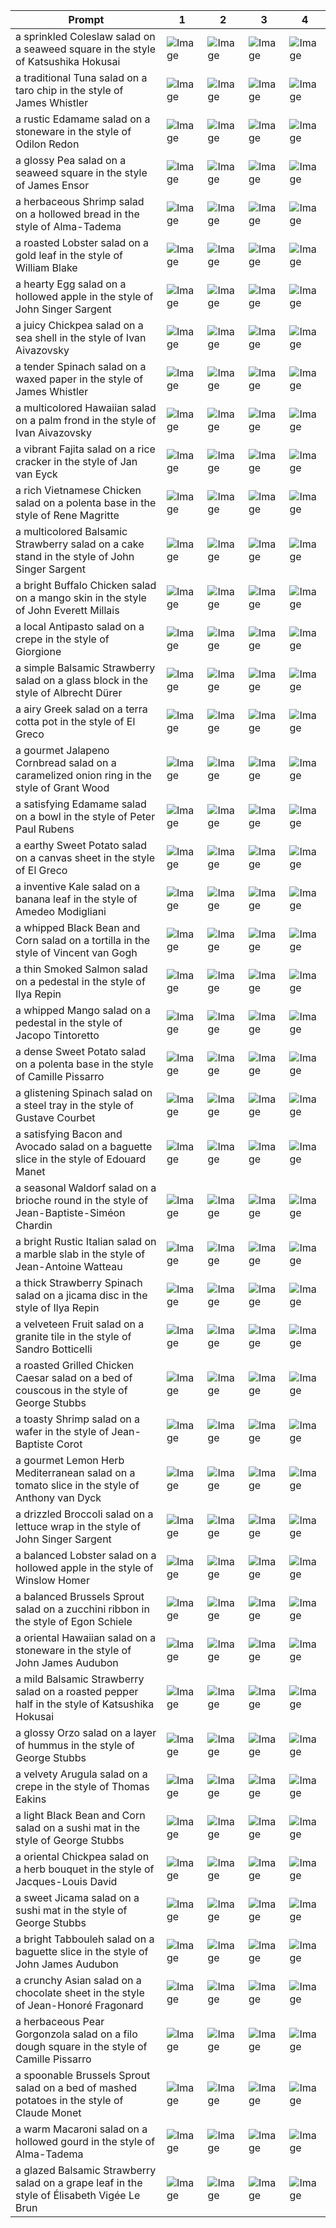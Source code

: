 | Prompt | 1 | 2 | 3 | 4 |
|-|-|-|-|-|
| a sprinkled Coleslaw salad on a seaweed square in the style of Katsushika Hokusai | ![Image](https://salad-benchmark-public-assets.s3.us-east-2.amazonaws.com/sdxl/95e042ee-0b86-4271-a3f8-bd310722cc66-0.jpg) | ![Image](https://salad-benchmark-public-assets.s3.us-east-2.amazonaws.com/sdxl/95e042ee-0b86-4271-a3f8-bd310722cc66-1.jpg) | ![Image](https://salad-benchmark-public-assets.s3.us-east-2.amazonaws.com/sdxl/95e042ee-0b86-4271-a3f8-bd310722cc66-2.jpg) | ![Image](https://salad-benchmark-public-assets.s3.us-east-2.amazonaws.com/sdxl/95e042ee-0b86-4271-a3f8-bd310722cc66-3.jpg) |
| a traditional Tuna salad on a taro chip in the style of James Whistler | ![Image](https://salad-benchmark-public-assets.s3.us-east-2.amazonaws.com/sdxl/48a2bb85-89c2-44d3-9e24-b455932bb220-0.jpg) | ![Image](https://salad-benchmark-public-assets.s3.us-east-2.amazonaws.com/sdxl/48a2bb85-89c2-44d3-9e24-b455932bb220-1.jpg) | ![Image](https://salad-benchmark-public-assets.s3.us-east-2.amazonaws.com/sdxl/48a2bb85-89c2-44d3-9e24-b455932bb220-2.jpg) | ![Image](https://salad-benchmark-public-assets.s3.us-east-2.amazonaws.com/sdxl/48a2bb85-89c2-44d3-9e24-b455932bb220-3.jpg) |
| a rustic Edamame salad on a stoneware in the style of Odilon Redon | ![Image](https://salad-benchmark-public-assets.s3.us-east-2.amazonaws.com/sdxl/1a834475-2057-4b22-a0de-4b6ca1999ffa-0.jpg) | ![Image](https://salad-benchmark-public-assets.s3.us-east-2.amazonaws.com/sdxl/1a834475-2057-4b22-a0de-4b6ca1999ffa-1.jpg) | ![Image](https://salad-benchmark-public-assets.s3.us-east-2.amazonaws.com/sdxl/1a834475-2057-4b22-a0de-4b6ca1999ffa-2.jpg) | ![Image](https://salad-benchmark-public-assets.s3.us-east-2.amazonaws.com/sdxl/1a834475-2057-4b22-a0de-4b6ca1999ffa-3.jpg) |
| a glossy Pea salad on a seaweed square in the style of James Ensor | ![Image](https://salad-benchmark-public-assets.s3.us-east-2.amazonaws.com/sdxl/1aee4270-d9c0-46e6-b780-3077a910904a-0.jpg) | ![Image](https://salad-benchmark-public-assets.s3.us-east-2.amazonaws.com/sdxl/1aee4270-d9c0-46e6-b780-3077a910904a-1.jpg) | ![Image](https://salad-benchmark-public-assets.s3.us-east-2.amazonaws.com/sdxl/1aee4270-d9c0-46e6-b780-3077a910904a-2.jpg) | ![Image](https://salad-benchmark-public-assets.s3.us-east-2.amazonaws.com/sdxl/1aee4270-d9c0-46e6-b780-3077a910904a-3.jpg) |
| a herbaceous Shrimp salad on a hollowed bread in the style of Alma-Tadema | ![Image](https://salad-benchmark-public-assets.s3.us-east-2.amazonaws.com/sdxl/11200337-0e17-4330-9ce1-37f556278730-0.jpg) | ![Image](https://salad-benchmark-public-assets.s3.us-east-2.amazonaws.com/sdxl/11200337-0e17-4330-9ce1-37f556278730-1.jpg) | ![Image](https://salad-benchmark-public-assets.s3.us-east-2.amazonaws.com/sdxl/11200337-0e17-4330-9ce1-37f556278730-2.jpg) | ![Image](https://salad-benchmark-public-assets.s3.us-east-2.amazonaws.com/sdxl/11200337-0e17-4330-9ce1-37f556278730-3.jpg) |
| a roasted Lobster salad on a gold leaf in the style of William Blake | ![Image](https://salad-benchmark-public-assets.s3.us-east-2.amazonaws.com/sdxl/5b3f0fa3-2456-48f1-ac73-54234545bbce-0.jpg) | ![Image](https://salad-benchmark-public-assets.s3.us-east-2.amazonaws.com/sdxl/5b3f0fa3-2456-48f1-ac73-54234545bbce-1.jpg) | ![Image](https://salad-benchmark-public-assets.s3.us-east-2.amazonaws.com/sdxl/5b3f0fa3-2456-48f1-ac73-54234545bbce-2.jpg) | ![Image](https://salad-benchmark-public-assets.s3.us-east-2.amazonaws.com/sdxl/5b3f0fa3-2456-48f1-ac73-54234545bbce-3.jpg) |
| a hearty Egg salad on a hollowed apple in the style of John Singer Sargent | ![Image](https://salad-benchmark-public-assets.s3.us-east-2.amazonaws.com/sdxl/d6bc9dc0-7454-4473-9717-67d53642a370-0.jpg) | ![Image](https://salad-benchmark-public-assets.s3.us-east-2.amazonaws.com/sdxl/d6bc9dc0-7454-4473-9717-67d53642a370-1.jpg) | ![Image](https://salad-benchmark-public-assets.s3.us-east-2.amazonaws.com/sdxl/d6bc9dc0-7454-4473-9717-67d53642a370-2.jpg) | ![Image](https://salad-benchmark-public-assets.s3.us-east-2.amazonaws.com/sdxl/d6bc9dc0-7454-4473-9717-67d53642a370-3.jpg) |
| a juicy Chickpea salad on a sea shell in the style of Ivan Aivazovsky | ![Image](https://salad-benchmark-public-assets.s3.us-east-2.amazonaws.com/sdxl/75d9363f-c78f-46e2-80ea-db2d809cbed6-0.jpg) | ![Image](https://salad-benchmark-public-assets.s3.us-east-2.amazonaws.com/sdxl/75d9363f-c78f-46e2-80ea-db2d809cbed6-1.jpg) | ![Image](https://salad-benchmark-public-assets.s3.us-east-2.amazonaws.com/sdxl/75d9363f-c78f-46e2-80ea-db2d809cbed6-2.jpg) | ![Image](https://salad-benchmark-public-assets.s3.us-east-2.amazonaws.com/sdxl/75d9363f-c78f-46e2-80ea-db2d809cbed6-3.jpg) |
| a tender Spinach salad on a waxed paper in the style of James Whistler | ![Image](https://salad-benchmark-public-assets.s3.us-east-2.amazonaws.com/sdxl/c5ce5dd5-5e77-411e-b53d-30007f8d507c-0.jpg) | ![Image](https://salad-benchmark-public-assets.s3.us-east-2.amazonaws.com/sdxl/c5ce5dd5-5e77-411e-b53d-30007f8d507c-1.jpg) | ![Image](https://salad-benchmark-public-assets.s3.us-east-2.amazonaws.com/sdxl/c5ce5dd5-5e77-411e-b53d-30007f8d507c-2.jpg) | ![Image](https://salad-benchmark-public-assets.s3.us-east-2.amazonaws.com/sdxl/c5ce5dd5-5e77-411e-b53d-30007f8d507c-3.jpg) |
| a multicolored Hawaiian salad on a palm frond in the style of Ivan Aivazovsky | ![Image](https://salad-benchmark-public-assets.s3.us-east-2.amazonaws.com/sdxl/b7ae5a34-8b2b-4856-918f-4b143baba211-0.jpg) | ![Image](https://salad-benchmark-public-assets.s3.us-east-2.amazonaws.com/sdxl/b7ae5a34-8b2b-4856-918f-4b143baba211-1.jpg) | ![Image](https://salad-benchmark-public-assets.s3.us-east-2.amazonaws.com/sdxl/b7ae5a34-8b2b-4856-918f-4b143baba211-2.jpg) | ![Image](https://salad-benchmark-public-assets.s3.us-east-2.amazonaws.com/sdxl/b7ae5a34-8b2b-4856-918f-4b143baba211-3.jpg) |
| a vibrant Fajita salad on a rice cracker in the style of Jan van Eyck | ![Image](https://salad-benchmark-public-assets.s3.us-east-2.amazonaws.com/sdxl/87f5ec71-c45c-4999-a4a0-b206b13b7b3a-0.jpg) | ![Image](https://salad-benchmark-public-assets.s3.us-east-2.amazonaws.com/sdxl/87f5ec71-c45c-4999-a4a0-b206b13b7b3a-1.jpg) | ![Image](https://salad-benchmark-public-assets.s3.us-east-2.amazonaws.com/sdxl/87f5ec71-c45c-4999-a4a0-b206b13b7b3a-2.jpg) | ![Image](https://salad-benchmark-public-assets.s3.us-east-2.amazonaws.com/sdxl/87f5ec71-c45c-4999-a4a0-b206b13b7b3a-3.jpg) |
| a rich Vietnamese Chicken salad on a polenta base in the style of Rene Magritte | ![Image](https://salad-benchmark-public-assets.s3.us-east-2.amazonaws.com/sdxl/65e9611a-c727-41ef-b348-28d8d8f00cf6-0.jpg) | ![Image](https://salad-benchmark-public-assets.s3.us-east-2.amazonaws.com/sdxl/65e9611a-c727-41ef-b348-28d8d8f00cf6-1.jpg) | ![Image](https://salad-benchmark-public-assets.s3.us-east-2.amazonaws.com/sdxl/65e9611a-c727-41ef-b348-28d8d8f00cf6-2.jpg) | ![Image](https://salad-benchmark-public-assets.s3.us-east-2.amazonaws.com/sdxl/65e9611a-c727-41ef-b348-28d8d8f00cf6-3.jpg) |
| a multicolored Balsamic Strawberry salad on a cake stand in the style of John Singer Sargent | ![Image](https://salad-benchmark-public-assets.s3.us-east-2.amazonaws.com/sdxl/efc621ed-3370-4343-8bdb-26a1340b5850-0.jpg) | ![Image](https://salad-benchmark-public-assets.s3.us-east-2.amazonaws.com/sdxl/efc621ed-3370-4343-8bdb-26a1340b5850-1.jpg) | ![Image](https://salad-benchmark-public-assets.s3.us-east-2.amazonaws.com/sdxl/efc621ed-3370-4343-8bdb-26a1340b5850-2.jpg) | ![Image](https://salad-benchmark-public-assets.s3.us-east-2.amazonaws.com/sdxl/efc621ed-3370-4343-8bdb-26a1340b5850-3.jpg) |
| a bright Buffalo Chicken salad on a mango skin in the style of John Everett Millais | ![Image](https://salad-benchmark-public-assets.s3.us-east-2.amazonaws.com/sdxl/466e7497-f839-4e93-9eef-59c9696f2aca-0.jpg) | ![Image](https://salad-benchmark-public-assets.s3.us-east-2.amazonaws.com/sdxl/466e7497-f839-4e93-9eef-59c9696f2aca-1.jpg) | ![Image](https://salad-benchmark-public-assets.s3.us-east-2.amazonaws.com/sdxl/466e7497-f839-4e93-9eef-59c9696f2aca-2.jpg) | ![Image](https://salad-benchmark-public-assets.s3.us-east-2.amazonaws.com/sdxl/466e7497-f839-4e93-9eef-59c9696f2aca-3.jpg) |
| a local Antipasto salad on a crepe in the style of Giorgione | ![Image](https://salad-benchmark-public-assets.s3.us-east-2.amazonaws.com/sdxl/3116f9d8-76cd-419e-b2d0-3c7df1a3891d-0.jpg) | ![Image](https://salad-benchmark-public-assets.s3.us-east-2.amazonaws.com/sdxl/3116f9d8-76cd-419e-b2d0-3c7df1a3891d-1.jpg) | ![Image](https://salad-benchmark-public-assets.s3.us-east-2.amazonaws.com/sdxl/3116f9d8-76cd-419e-b2d0-3c7df1a3891d-2.jpg) | ![Image](https://salad-benchmark-public-assets.s3.us-east-2.amazonaws.com/sdxl/3116f9d8-76cd-419e-b2d0-3c7df1a3891d-3.jpg) |
| a simple Balsamic Strawberry salad on a glass block in the style of Albrecht Dürer | ![Image](https://salad-benchmark-public-assets.s3.us-east-2.amazonaws.com/sdxl/b068cf3f-a7b1-4a0c-85b9-6081719449cf-0.jpg) | ![Image](https://salad-benchmark-public-assets.s3.us-east-2.amazonaws.com/sdxl/b068cf3f-a7b1-4a0c-85b9-6081719449cf-1.jpg) | ![Image](https://salad-benchmark-public-assets.s3.us-east-2.amazonaws.com/sdxl/b068cf3f-a7b1-4a0c-85b9-6081719449cf-2.jpg) | ![Image](https://salad-benchmark-public-assets.s3.us-east-2.amazonaws.com/sdxl/b068cf3f-a7b1-4a0c-85b9-6081719449cf-3.jpg) |
| a airy Greek salad on a terra cotta pot in the style of El Greco | ![Image](https://salad-benchmark-public-assets.s3.us-east-2.amazonaws.com/sdxl/36a33f35-a56f-4cb8-93de-9143d51dea76-0.jpg) | ![Image](https://salad-benchmark-public-assets.s3.us-east-2.amazonaws.com/sdxl/36a33f35-a56f-4cb8-93de-9143d51dea76-1.jpg) | ![Image](https://salad-benchmark-public-assets.s3.us-east-2.amazonaws.com/sdxl/36a33f35-a56f-4cb8-93de-9143d51dea76-2.jpg) | ![Image](https://salad-benchmark-public-assets.s3.us-east-2.amazonaws.com/sdxl/36a33f35-a56f-4cb8-93de-9143d51dea76-3.jpg) |
| a gourmet Jalapeno Cornbread salad on a caramelized onion ring in the style of Grant Wood | ![Image](https://salad-benchmark-public-assets.s3.us-east-2.amazonaws.com/sdxl/44fbc4e1-8476-4a8d-ad1e-d4a3d8dc81b0-0.jpg) | ![Image](https://salad-benchmark-public-assets.s3.us-east-2.amazonaws.com/sdxl/44fbc4e1-8476-4a8d-ad1e-d4a3d8dc81b0-1.jpg) | ![Image](https://salad-benchmark-public-assets.s3.us-east-2.amazonaws.com/sdxl/44fbc4e1-8476-4a8d-ad1e-d4a3d8dc81b0-2.jpg) | ![Image](https://salad-benchmark-public-assets.s3.us-east-2.amazonaws.com/sdxl/44fbc4e1-8476-4a8d-ad1e-d4a3d8dc81b0-3.jpg) |
| a satisfying Edamame salad on a bowl in the style of Peter Paul Rubens | ![Image](https://salad-benchmark-public-assets.s3.us-east-2.amazonaws.com/sdxl/b54a4a0d-1454-4e57-a957-f29eea741423-0.jpg) | ![Image](https://salad-benchmark-public-assets.s3.us-east-2.amazonaws.com/sdxl/b54a4a0d-1454-4e57-a957-f29eea741423-1.jpg) | ![Image](https://salad-benchmark-public-assets.s3.us-east-2.amazonaws.com/sdxl/b54a4a0d-1454-4e57-a957-f29eea741423-2.jpg) | ![Image](https://salad-benchmark-public-assets.s3.us-east-2.amazonaws.com/sdxl/b54a4a0d-1454-4e57-a957-f29eea741423-3.jpg) |
| a earthy Sweet Potato salad on a canvas sheet in the style of El Greco | ![Image](https://salad-benchmark-public-assets.s3.us-east-2.amazonaws.com/sdxl/32123e53-12d8-4597-93bc-5fdad217b357-0.jpg) | ![Image](https://salad-benchmark-public-assets.s3.us-east-2.amazonaws.com/sdxl/32123e53-12d8-4597-93bc-5fdad217b357-1.jpg) | ![Image](https://salad-benchmark-public-assets.s3.us-east-2.amazonaws.com/sdxl/32123e53-12d8-4597-93bc-5fdad217b357-2.jpg) | ![Image](https://salad-benchmark-public-assets.s3.us-east-2.amazonaws.com/sdxl/32123e53-12d8-4597-93bc-5fdad217b357-3.jpg) |
| a inventive Kale salad on a banana leaf in the style of Amedeo Modigliani | ![Image](https://salad-benchmark-public-assets.s3.us-east-2.amazonaws.com/sdxl/aabc1e4d-9a14-430e-bcd8-aa5edf725862-0.jpg) | ![Image](https://salad-benchmark-public-assets.s3.us-east-2.amazonaws.com/sdxl/aabc1e4d-9a14-430e-bcd8-aa5edf725862-1.jpg) | ![Image](https://salad-benchmark-public-assets.s3.us-east-2.amazonaws.com/sdxl/aabc1e4d-9a14-430e-bcd8-aa5edf725862-2.jpg) | ![Image](https://salad-benchmark-public-assets.s3.us-east-2.amazonaws.com/sdxl/aabc1e4d-9a14-430e-bcd8-aa5edf725862-3.jpg) |
| a whipped Black Bean and Corn salad on a tortilla in the style of Vincent van Gogh | ![Image](https://salad-benchmark-public-assets.s3.us-east-2.amazonaws.com/sdxl/9d5f676e-cb89-4622-af43-893de60522f2-0.jpg) | ![Image](https://salad-benchmark-public-assets.s3.us-east-2.amazonaws.com/sdxl/9d5f676e-cb89-4622-af43-893de60522f2-1.jpg) | ![Image](https://salad-benchmark-public-assets.s3.us-east-2.amazonaws.com/sdxl/9d5f676e-cb89-4622-af43-893de60522f2-2.jpg) | ![Image](https://salad-benchmark-public-assets.s3.us-east-2.amazonaws.com/sdxl/9d5f676e-cb89-4622-af43-893de60522f2-3.jpg) |
| a thin Smoked Salmon salad on a pedestal in the style of Ilya Repin | ![Image](https://salad-benchmark-public-assets.s3.us-east-2.amazonaws.com/sdxl/6e0575ec-a9a5-409f-9cae-fc916d508a16-0.jpg) | ![Image](https://salad-benchmark-public-assets.s3.us-east-2.amazonaws.com/sdxl/6e0575ec-a9a5-409f-9cae-fc916d508a16-1.jpg) | ![Image](https://salad-benchmark-public-assets.s3.us-east-2.amazonaws.com/sdxl/6e0575ec-a9a5-409f-9cae-fc916d508a16-2.jpg) | ![Image](https://salad-benchmark-public-assets.s3.us-east-2.amazonaws.com/sdxl/6e0575ec-a9a5-409f-9cae-fc916d508a16-3.jpg) |
| a whipped Mango salad on a pedestal in the style of Jacopo Tintoretto | ![Image](https://salad-benchmark-public-assets.s3.us-east-2.amazonaws.com/sdxl/6b751af8-98e2-4be2-bfce-70803bba911d-0.jpg) | ![Image](https://salad-benchmark-public-assets.s3.us-east-2.amazonaws.com/sdxl/6b751af8-98e2-4be2-bfce-70803bba911d-1.jpg) | ![Image](https://salad-benchmark-public-assets.s3.us-east-2.amazonaws.com/sdxl/6b751af8-98e2-4be2-bfce-70803bba911d-2.jpg) | ![Image](https://salad-benchmark-public-assets.s3.us-east-2.amazonaws.com/sdxl/6b751af8-98e2-4be2-bfce-70803bba911d-3.jpg) |
| a dense Sweet Potato salad on a polenta base in the style of Camille Pissarro | ![Image](https://salad-benchmark-public-assets.s3.us-east-2.amazonaws.com/sdxl/612bba51-a176-4c8f-8069-c32c09c8a2b4-0.jpg) | ![Image](https://salad-benchmark-public-assets.s3.us-east-2.amazonaws.com/sdxl/612bba51-a176-4c8f-8069-c32c09c8a2b4-1.jpg) | ![Image](https://salad-benchmark-public-assets.s3.us-east-2.amazonaws.com/sdxl/612bba51-a176-4c8f-8069-c32c09c8a2b4-2.jpg) | ![Image](https://salad-benchmark-public-assets.s3.us-east-2.amazonaws.com/sdxl/612bba51-a176-4c8f-8069-c32c09c8a2b4-3.jpg) |
| a glistening Spinach salad on a steel tray in the style of Gustave Courbet | ![Image](https://salad-benchmark-public-assets.s3.us-east-2.amazonaws.com/sdxl/f8e55309-13c1-4ebb-9d3f-83cf1826e08f-0.jpg) | ![Image](https://salad-benchmark-public-assets.s3.us-east-2.amazonaws.com/sdxl/f8e55309-13c1-4ebb-9d3f-83cf1826e08f-1.jpg) | ![Image](https://salad-benchmark-public-assets.s3.us-east-2.amazonaws.com/sdxl/f8e55309-13c1-4ebb-9d3f-83cf1826e08f-2.jpg) | ![Image](https://salad-benchmark-public-assets.s3.us-east-2.amazonaws.com/sdxl/f8e55309-13c1-4ebb-9d3f-83cf1826e08f-3.jpg) |
| a satisfying Bacon and Avocado salad on a baguette slice in the style of Edouard Manet | ![Image](https://salad-benchmark-public-assets.s3.us-east-2.amazonaws.com/sdxl/78ebd753-97e3-45ec-b239-4075da6aa803-0.jpg) | ![Image](https://salad-benchmark-public-assets.s3.us-east-2.amazonaws.com/sdxl/78ebd753-97e3-45ec-b239-4075da6aa803-1.jpg) | ![Image](https://salad-benchmark-public-assets.s3.us-east-2.amazonaws.com/sdxl/78ebd753-97e3-45ec-b239-4075da6aa803-2.jpg) | ![Image](https://salad-benchmark-public-assets.s3.us-east-2.amazonaws.com/sdxl/78ebd753-97e3-45ec-b239-4075da6aa803-3.jpg) |
| a seasonal Waldorf salad on a brioche round in the style of Jean-Baptiste-Siméon Chardin | ![Image](https://salad-benchmark-public-assets.s3.us-east-2.amazonaws.com/sdxl/e34c779e-2c95-470e-8dd0-5e7a317b09d9-0.jpg) | ![Image](https://salad-benchmark-public-assets.s3.us-east-2.amazonaws.com/sdxl/e34c779e-2c95-470e-8dd0-5e7a317b09d9-1.jpg) | ![Image](https://salad-benchmark-public-assets.s3.us-east-2.amazonaws.com/sdxl/e34c779e-2c95-470e-8dd0-5e7a317b09d9-2.jpg) | ![Image](https://salad-benchmark-public-assets.s3.us-east-2.amazonaws.com/sdxl/e34c779e-2c95-470e-8dd0-5e7a317b09d9-3.jpg) |
| a bright Rustic Italian salad on a marble slab in the style of Jean-Antoine Watteau | ![Image](https://salad-benchmark-public-assets.s3.us-east-2.amazonaws.com/sdxl/3d05ae39-5dcd-42a9-a1b0-f38dc231b443-0.jpg) | ![Image](https://salad-benchmark-public-assets.s3.us-east-2.amazonaws.com/sdxl/3d05ae39-5dcd-42a9-a1b0-f38dc231b443-1.jpg) | ![Image](https://salad-benchmark-public-assets.s3.us-east-2.amazonaws.com/sdxl/3d05ae39-5dcd-42a9-a1b0-f38dc231b443-2.jpg) | ![Image](https://salad-benchmark-public-assets.s3.us-east-2.amazonaws.com/sdxl/3d05ae39-5dcd-42a9-a1b0-f38dc231b443-3.jpg) |
| a thick Strawberry Spinach salad on a jicama disc in the style of Ilya Repin | ![Image](https://salad-benchmark-public-assets.s3.us-east-2.amazonaws.com/sdxl/4d383e2f-d39b-4530-a540-9993c5a6b1c3-0.jpg) | ![Image](https://salad-benchmark-public-assets.s3.us-east-2.amazonaws.com/sdxl/4d383e2f-d39b-4530-a540-9993c5a6b1c3-1.jpg) | ![Image](https://salad-benchmark-public-assets.s3.us-east-2.amazonaws.com/sdxl/4d383e2f-d39b-4530-a540-9993c5a6b1c3-2.jpg) | ![Image](https://salad-benchmark-public-assets.s3.us-east-2.amazonaws.com/sdxl/4d383e2f-d39b-4530-a540-9993c5a6b1c3-3.jpg) |
| a velveteen Fruit salad on a granite tile in the style of Sandro Botticelli | ![Image](https://salad-benchmark-public-assets.s3.us-east-2.amazonaws.com/sdxl/0ecee888-6ebf-44c6-a407-35ebc9ace39e-0.jpg) | ![Image](https://salad-benchmark-public-assets.s3.us-east-2.amazonaws.com/sdxl/0ecee888-6ebf-44c6-a407-35ebc9ace39e-1.jpg) | ![Image](https://salad-benchmark-public-assets.s3.us-east-2.amazonaws.com/sdxl/0ecee888-6ebf-44c6-a407-35ebc9ace39e-2.jpg) | ![Image](https://salad-benchmark-public-assets.s3.us-east-2.amazonaws.com/sdxl/0ecee888-6ebf-44c6-a407-35ebc9ace39e-3.jpg) |
| a roasted Grilled Chicken Caesar salad on a bed of couscous in the style of George Stubbs | ![Image](https://salad-benchmark-public-assets.s3.us-east-2.amazonaws.com/sdxl/f5e569fc-6656-4121-af33-3cd44f80badf-0.jpg) | ![Image](https://salad-benchmark-public-assets.s3.us-east-2.amazonaws.com/sdxl/f5e569fc-6656-4121-af33-3cd44f80badf-1.jpg) | ![Image](https://salad-benchmark-public-assets.s3.us-east-2.amazonaws.com/sdxl/f5e569fc-6656-4121-af33-3cd44f80badf-2.jpg) | ![Image](https://salad-benchmark-public-assets.s3.us-east-2.amazonaws.com/sdxl/f5e569fc-6656-4121-af33-3cd44f80badf-3.jpg) |
| a toasty Shrimp salad on a wafer in the style of Jean-Baptiste Corot | ![Image](https://salad-benchmark-public-assets.s3.us-east-2.amazonaws.com/sdxl/92815926-d244-439d-9ee5-2ee79b43f05b-0.jpg) | ![Image](https://salad-benchmark-public-assets.s3.us-east-2.amazonaws.com/sdxl/92815926-d244-439d-9ee5-2ee79b43f05b-1.jpg) | ![Image](https://salad-benchmark-public-assets.s3.us-east-2.amazonaws.com/sdxl/92815926-d244-439d-9ee5-2ee79b43f05b-2.jpg) | ![Image](https://salad-benchmark-public-assets.s3.us-east-2.amazonaws.com/sdxl/92815926-d244-439d-9ee5-2ee79b43f05b-3.jpg) |
| a gourmet Lemon Herb Mediterranean salad on a tomato slice in the style of Anthony van Dyck | ![Image](https://salad-benchmark-public-assets.s3.us-east-2.amazonaws.com/sdxl/eb29bf6a-bb20-4d09-9ab7-b240cb08c80b-0.jpg) | ![Image](https://salad-benchmark-public-assets.s3.us-east-2.amazonaws.com/sdxl/eb29bf6a-bb20-4d09-9ab7-b240cb08c80b-1.jpg) | ![Image](https://salad-benchmark-public-assets.s3.us-east-2.amazonaws.com/sdxl/eb29bf6a-bb20-4d09-9ab7-b240cb08c80b-2.jpg) | ![Image](https://salad-benchmark-public-assets.s3.us-east-2.amazonaws.com/sdxl/eb29bf6a-bb20-4d09-9ab7-b240cb08c80b-3.jpg) |
| a drizzled Broccoli salad on a lettuce wrap in the style of John Singer Sargent | ![Image](https://salad-benchmark-public-assets.s3.us-east-2.amazonaws.com/sdxl/6947782e-e422-4a2e-b542-2d3da61ebeb9-0.jpg) | ![Image](https://salad-benchmark-public-assets.s3.us-east-2.amazonaws.com/sdxl/6947782e-e422-4a2e-b542-2d3da61ebeb9-1.jpg) | ![Image](https://salad-benchmark-public-assets.s3.us-east-2.amazonaws.com/sdxl/6947782e-e422-4a2e-b542-2d3da61ebeb9-2.jpg) | ![Image](https://salad-benchmark-public-assets.s3.us-east-2.amazonaws.com/sdxl/6947782e-e422-4a2e-b542-2d3da61ebeb9-3.jpg) |
| a balanced Lobster salad on a hollowed apple in the style of Winslow Homer | ![Image](https://salad-benchmark-public-assets.s3.us-east-2.amazonaws.com/sdxl/0d1fe944-3d11-4653-9010-2fe7e69ce19a-0.jpg) | ![Image](https://salad-benchmark-public-assets.s3.us-east-2.amazonaws.com/sdxl/0d1fe944-3d11-4653-9010-2fe7e69ce19a-1.jpg) | ![Image](https://salad-benchmark-public-assets.s3.us-east-2.amazonaws.com/sdxl/0d1fe944-3d11-4653-9010-2fe7e69ce19a-2.jpg) | ![Image](https://salad-benchmark-public-assets.s3.us-east-2.amazonaws.com/sdxl/0d1fe944-3d11-4653-9010-2fe7e69ce19a-3.jpg) |
| a balanced Brussels Sprout salad on a zucchini ribbon in the style of Egon Schiele | ![Image](https://salad-benchmark-public-assets.s3.us-east-2.amazonaws.com/sdxl/bb27639b-23a6-447b-a4c0-51f4f1c6dda0-0.jpg) | ![Image](https://salad-benchmark-public-assets.s3.us-east-2.amazonaws.com/sdxl/bb27639b-23a6-447b-a4c0-51f4f1c6dda0-1.jpg) | ![Image](https://salad-benchmark-public-assets.s3.us-east-2.amazonaws.com/sdxl/bb27639b-23a6-447b-a4c0-51f4f1c6dda0-2.jpg) | ![Image](https://salad-benchmark-public-assets.s3.us-east-2.amazonaws.com/sdxl/bb27639b-23a6-447b-a4c0-51f4f1c6dda0-3.jpg) |
| a oriental Hawaiian salad on a stoneware in the style of John James Audubon | ![Image](https://salad-benchmark-public-assets.s3.us-east-2.amazonaws.com/sdxl/80722be2-2450-422a-8824-ca4a3e03e876-0.jpg) | ![Image](https://salad-benchmark-public-assets.s3.us-east-2.amazonaws.com/sdxl/80722be2-2450-422a-8824-ca4a3e03e876-1.jpg) | ![Image](https://salad-benchmark-public-assets.s3.us-east-2.amazonaws.com/sdxl/80722be2-2450-422a-8824-ca4a3e03e876-2.jpg) | ![Image](https://salad-benchmark-public-assets.s3.us-east-2.amazonaws.com/sdxl/80722be2-2450-422a-8824-ca4a3e03e876-3.jpg) |
| a mild Balsamic Strawberry salad on a roasted pepper half in the style of Katsushika Hokusai | ![Image](https://salad-benchmark-public-assets.s3.us-east-2.amazonaws.com/sdxl/3d33fe96-6c1c-4d78-b619-9d36dd3abdf6-0.jpg) | ![Image](https://salad-benchmark-public-assets.s3.us-east-2.amazonaws.com/sdxl/3d33fe96-6c1c-4d78-b619-9d36dd3abdf6-1.jpg) | ![Image](https://salad-benchmark-public-assets.s3.us-east-2.amazonaws.com/sdxl/3d33fe96-6c1c-4d78-b619-9d36dd3abdf6-2.jpg) | ![Image](https://salad-benchmark-public-assets.s3.us-east-2.amazonaws.com/sdxl/3d33fe96-6c1c-4d78-b619-9d36dd3abdf6-3.jpg) |
| a glossy Orzo salad on a layer of hummus in the style of George Stubbs | ![Image](https://salad-benchmark-public-assets.s3.us-east-2.amazonaws.com/sdxl/c4218901-0f75-4183-96b5-652964e89506-0.jpg) | ![Image](https://salad-benchmark-public-assets.s3.us-east-2.amazonaws.com/sdxl/c4218901-0f75-4183-96b5-652964e89506-1.jpg) | ![Image](https://salad-benchmark-public-assets.s3.us-east-2.amazonaws.com/sdxl/c4218901-0f75-4183-96b5-652964e89506-2.jpg) | ![Image](https://salad-benchmark-public-assets.s3.us-east-2.amazonaws.com/sdxl/c4218901-0f75-4183-96b5-652964e89506-3.jpg) |
| a velvety Arugula salad on a crepe in the style of Thomas Eakins | ![Image](https://salad-benchmark-public-assets.s3.us-east-2.amazonaws.com/sdxl/0da2b1b8-6cf0-4fe9-b673-e7a2c557ad32-0.jpg) | ![Image](https://salad-benchmark-public-assets.s3.us-east-2.amazonaws.com/sdxl/0da2b1b8-6cf0-4fe9-b673-e7a2c557ad32-1.jpg) | ![Image](https://salad-benchmark-public-assets.s3.us-east-2.amazonaws.com/sdxl/0da2b1b8-6cf0-4fe9-b673-e7a2c557ad32-2.jpg) | ![Image](https://salad-benchmark-public-assets.s3.us-east-2.amazonaws.com/sdxl/0da2b1b8-6cf0-4fe9-b673-e7a2c557ad32-3.jpg) |
| a light Black Bean and Corn salad on a sushi mat in the style of George Stubbs | ![Image](https://salad-benchmark-public-assets.s3.us-east-2.amazonaws.com/sdxl/0b192245-70b9-4341-a995-1ac8b58af5a3-0.jpg) | ![Image](https://salad-benchmark-public-assets.s3.us-east-2.amazonaws.com/sdxl/0b192245-70b9-4341-a995-1ac8b58af5a3-1.jpg) | ![Image](https://salad-benchmark-public-assets.s3.us-east-2.amazonaws.com/sdxl/0b192245-70b9-4341-a995-1ac8b58af5a3-2.jpg) | ![Image](https://salad-benchmark-public-assets.s3.us-east-2.amazonaws.com/sdxl/0b192245-70b9-4341-a995-1ac8b58af5a3-3.jpg) |
| a oriental Chickpea salad on a herb bouquet in the style of Jacques-Louis David | ![Image](https://salad-benchmark-public-assets.s3.us-east-2.amazonaws.com/sdxl/12e21721-48ca-4b37-a39d-736f9d29d5ea-0.jpg) | ![Image](https://salad-benchmark-public-assets.s3.us-east-2.amazonaws.com/sdxl/12e21721-48ca-4b37-a39d-736f9d29d5ea-1.jpg) | ![Image](https://salad-benchmark-public-assets.s3.us-east-2.amazonaws.com/sdxl/12e21721-48ca-4b37-a39d-736f9d29d5ea-2.jpg) | ![Image](https://salad-benchmark-public-assets.s3.us-east-2.amazonaws.com/sdxl/12e21721-48ca-4b37-a39d-736f9d29d5ea-3.jpg) |
| a sweet Jicama salad on a sushi mat in the style of George Stubbs | ![Image](https://salad-benchmark-public-assets.s3.us-east-2.amazonaws.com/sdxl/bbc7558b-fd78-444f-bfc1-f8adf483e811-0.jpg) | ![Image](https://salad-benchmark-public-assets.s3.us-east-2.amazonaws.com/sdxl/bbc7558b-fd78-444f-bfc1-f8adf483e811-1.jpg) | ![Image](https://salad-benchmark-public-assets.s3.us-east-2.amazonaws.com/sdxl/bbc7558b-fd78-444f-bfc1-f8adf483e811-2.jpg) | ![Image](https://salad-benchmark-public-assets.s3.us-east-2.amazonaws.com/sdxl/bbc7558b-fd78-444f-bfc1-f8adf483e811-3.jpg) |
| a bright Tabbouleh salad on a baguette slice in the style of John James Audubon | ![Image](https://salad-benchmark-public-assets.s3.us-east-2.amazonaws.com/sdxl/99e28dc9-f3c4-4f94-9326-71ae580d0839-0.jpg) | ![Image](https://salad-benchmark-public-assets.s3.us-east-2.amazonaws.com/sdxl/99e28dc9-f3c4-4f94-9326-71ae580d0839-1.jpg) | ![Image](https://salad-benchmark-public-assets.s3.us-east-2.amazonaws.com/sdxl/99e28dc9-f3c4-4f94-9326-71ae580d0839-2.jpg) | ![Image](https://salad-benchmark-public-assets.s3.us-east-2.amazonaws.com/sdxl/99e28dc9-f3c4-4f94-9326-71ae580d0839-3.jpg) |
| a crunchy Asian salad on a chocolate sheet in the style of Jean-Honoré Fragonard | ![Image](https://salad-benchmark-public-assets.s3.us-east-2.amazonaws.com/sdxl/a4393fcd-7595-4f51-b853-aa3ec0dbdf7e-0.jpg) | ![Image](https://salad-benchmark-public-assets.s3.us-east-2.amazonaws.com/sdxl/a4393fcd-7595-4f51-b853-aa3ec0dbdf7e-1.jpg) | ![Image](https://salad-benchmark-public-assets.s3.us-east-2.amazonaws.com/sdxl/a4393fcd-7595-4f51-b853-aa3ec0dbdf7e-2.jpg) | ![Image](https://salad-benchmark-public-assets.s3.us-east-2.amazonaws.com/sdxl/a4393fcd-7595-4f51-b853-aa3ec0dbdf7e-3.jpg) |
| a herbaceous Pear Gorgonzola salad on a filo dough square in the style of Camille Pissarro | ![Image](https://salad-benchmark-public-assets.s3.us-east-2.amazonaws.com/sdxl/33ee31e1-8e86-41a2-9359-12bb326d4386-0.jpg) | ![Image](https://salad-benchmark-public-assets.s3.us-east-2.amazonaws.com/sdxl/33ee31e1-8e86-41a2-9359-12bb326d4386-1.jpg) | ![Image](https://salad-benchmark-public-assets.s3.us-east-2.amazonaws.com/sdxl/33ee31e1-8e86-41a2-9359-12bb326d4386-2.jpg) | ![Image](https://salad-benchmark-public-assets.s3.us-east-2.amazonaws.com/sdxl/33ee31e1-8e86-41a2-9359-12bb326d4386-3.jpg) |
| a spoonable Brussels Sprout salad on a bed of mashed potatoes in the style of Claude Monet | ![Image](https://salad-benchmark-public-assets.s3.us-east-2.amazonaws.com/sdxl/bbacee21-eede-4589-9e3c-1bf45eee4b06-0.jpg) | ![Image](https://salad-benchmark-public-assets.s3.us-east-2.amazonaws.com/sdxl/bbacee21-eede-4589-9e3c-1bf45eee4b06-1.jpg) | ![Image](https://salad-benchmark-public-assets.s3.us-east-2.amazonaws.com/sdxl/bbacee21-eede-4589-9e3c-1bf45eee4b06-2.jpg) | ![Image](https://salad-benchmark-public-assets.s3.us-east-2.amazonaws.com/sdxl/bbacee21-eede-4589-9e3c-1bf45eee4b06-3.jpg) |
| a warm Macaroni salad on a hollowed gourd in the style of Alma-Tadema | ![Image](https://salad-benchmark-public-assets.s3.us-east-2.amazonaws.com/sdxl/fcada177-a338-40ac-b406-b565549a138c-0.jpg) | ![Image](https://salad-benchmark-public-assets.s3.us-east-2.amazonaws.com/sdxl/fcada177-a338-40ac-b406-b565549a138c-1.jpg) | ![Image](https://salad-benchmark-public-assets.s3.us-east-2.amazonaws.com/sdxl/fcada177-a338-40ac-b406-b565549a138c-2.jpg) | ![Image](https://salad-benchmark-public-assets.s3.us-east-2.amazonaws.com/sdxl/fcada177-a338-40ac-b406-b565549a138c-3.jpg) |
| a glazed Balsamic Strawberry salad on a grape leaf in the style of Élisabeth Vigée Le Brun | ![Image](https://salad-benchmark-public-assets.s3.us-east-2.amazonaws.com/sdxl/6460763a-c366-44c7-be30-3bdf426f1654-0.jpg) | ![Image](https://salad-benchmark-public-assets.s3.us-east-2.amazonaws.com/sdxl/6460763a-c366-44c7-be30-3bdf426f1654-1.jpg) | ![Image](https://salad-benchmark-public-assets.s3.us-east-2.amazonaws.com/sdxl/6460763a-c366-44c7-be30-3bdf426f1654-2.jpg) | ![Image](https://salad-benchmark-public-assets.s3.us-east-2.amazonaws.com/sdxl/6460763a-c366-44c7-be30-3bdf426f1654-3.jpg) |
